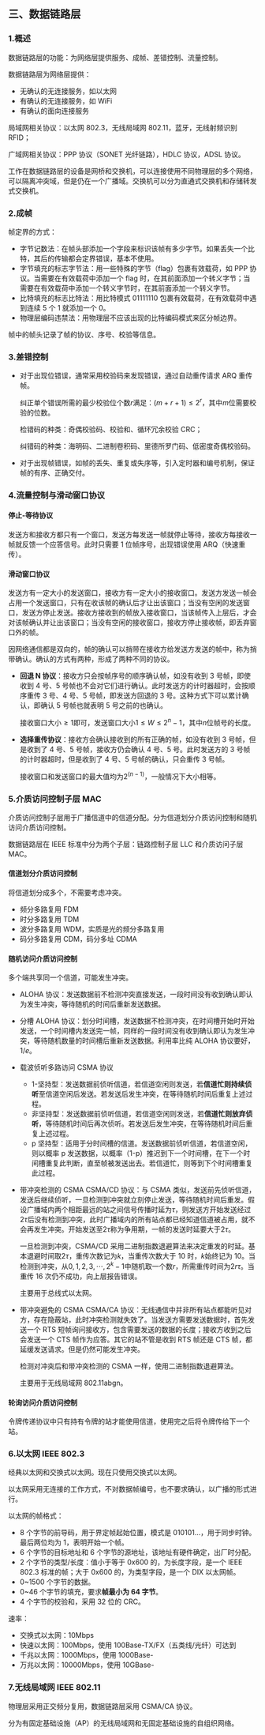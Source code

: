 ## 三、数据链路层

### 1.概述

数据链路层的功能：为网络层提供服务、成帧、差错控制、流量控制。

数据链路层为网络层提供：

- 无确认的无连接服务，如以太网
- 有确认的无连接服务，如 WiFi
- 有确认的面向连接服务

局域网相关协议：以太网 802.3，无线局域网 802.11，蓝牙，无线射频识别 RFID；

广域网相关协议：PPP 协议（SONET 光纤链路），HDLC 协议，ADSL 协议。

工作在数据链路层的设备是网桥和交换机，可以连接使用不同物理层的多个网络，可以隔离冲突域，但是仍在一个广播域。交换机可以分为直通式交换机和存储转发式交换机。

### 2.成帧

帧定界的方式：

- 字节记数法：在帧头部添加一个字段来标识该帧有多少字节。如果丢失一个比特，其后的传输都会定界错误，基本不使用。
- 字节填充的标志字节法：用一些特殊的字节（flag）包裹有效载荷，如 PPP 协议。当需要在有效载荷中添加一个 flag 时，在其前面添加一个转义字节；当需要在有效载荷中添加一个转义字节时，在其前面添加一个转义字节。
- 比特填充的标志比特法：用比特模式 01111110 包裹有效载荷，在有效载荷中遇到连续 5 个 1 就添加一个 0。
- 物理层编码违禁法：用物理层不应该出现的比特编码模式来区分帧边界。

帧中的帧头记录了帧的协议、序号、校验等信息。

### 3.差错控制

- 对于出现位错误，通常采用校验码来发现错误，通过自动重传请求 ARQ 重传帧。

  纠正单个错误所需的最少校验位个数$r$满足：$(m + r + 1) \le 2^r$，其中$m$位需要校验的位数。

  检错码的种类：奇偶校验码、校验和、循环冗余校验 CRC；

  纠错码的种类：海明码、二进制卷积码、里德所罗门码、低密度奇偶校验码。

- 对于出现帧错误，如帧的丢失、重复或失序等，引入定时器和编号机制，保证帧的有序、正确交付。

### 4.流量控制与滑动窗口协议

#### 停止-等待协议

发送方和接收方都只有一个窗口，发送方每发送一帧就停止等待，接收方每接收一帧就反馈一个应答信号。此时只需要 1 位帧序号，出现错误使用 ARQ（快速重传）。

#### 滑动窗口协议

发送方有一定大小的发送窗口，接收方有一定大小的接收窗口。发送方发送一帧会占用一个发送窗口，只有在收该帧的确认后才让出该窗口；当没有空闲的发送窗口，发送方停止发送。接收方接收到的帧放入接收窗口，当该帧传入上层后，才会对该帧确认并让出该窗口；当没有空闲的接收窗口，接收方停止接收帧，即丢弃窗口外的帧。

因网络通信都是双向的，帧的确认可以捎带在接收方给发送方发送的帧中，称为捎带确认。确认的方式有两种，形成了两种不同的协议。

- **回退 N 协议**：接收方只会按帧序号的顺序确认帧，如没有收到 3 号帧，即使收到 4 号、5 号帧也不会对它们进行确认。此时发送方的计时器超时，会按顺序重传 3 号、4 号、5 号帧，即发送方回退的 3 号。这种方式下可以累计确认，即确认 5 号帧也就表明 5 号之前的也确认。

  接收窗口大小$\ge 1$即可，发送窗口大小$1 \le W \le 2^n - 1$，其中$n$位帧号的长度。

- **选择重传协议**：接收方会确认接收到的所有正确的帧，如没有收到 3 号帧，但是收到了 4 号、5 号帧，接收方仍会确认 4 号、5 号。此时发送方的 3 号帧的计时器超时，但是收到了 4 号、5 号帧的确认，只会重传 3 号帧。

  接收窗口和发送窗口的最大值均为$2^{(n-1)}$，一般情况下大小相等。

### 5.介质访问控制子层 MAC

介质访问控制子层用于广播信道中的信道分配。分为信道划分介质访问控制和随机访问介质访问控制。

数据链路层在 IEEE 标准中分为两个子层：链路控制子层 LLC 和介质访问子层 MAC。

#### 信道划分介质访问控制

将信道划分成多个，不需要考虑冲突。

- 频分多路复用 FDM
- 时分多路复用 TDM
- 波分多路复用 WDM，实质是光的频分多路复用
- 码分多路复用 CDM，码分多址 CDMA

#### 随机访问介质访问控制

多个端共享同一个信道，可能发生冲突。

- ALOHA 协议：发送数据前不检测冲突直接发送，一段时间没有收到确认即认为发生冲突，等待随机的时间后重新发送数据。

- 分槽 ALOHA 协议：划分时间槽，发送数据不检测冲突，在时间槽开始时开始发送，一个时间槽内发送完一帧，同样的一段时间没有收到确认即认为发生冲突，等待随机数量的时间槽后重新发送数据。利用率比纯 ALOHA 协议要好，$1/e$。

- 载波侦听多路访问 CSMA 协议

  - 1-坚持型：发送数据前侦听信道，若信道空闲则发送，若**信道忙则持续侦听**至信道空闲后发送。若发送后发生冲突，在等待随机时间后重复上述过程。
  - 非坚持型：发送数据前侦听信道，若信道空闲则发送，若**信道忙则放弃侦听**，等待随机时间后再次侦听。若发送后发生冲突，在等待随机时间后重复上述过程。
  - p 坚持型：适用于分时间槽的信道。发送数据前侦听信道，若信道空闲，则以概率 p 发送数据，以概率（1-p）推迟到下一个时间槽，在下一个时间槽重复此判断，直至帧被发送出去。若信道忙，则等到下个时间槽重复此过程。

- 带冲突检测的 CSMA CSMA/CD 协议：与 CSMA 类似，发送前先侦听信道，发送后继续侦听，一旦检测到冲突就立刻停止发送，等待随机时间后重发。假设广播域内两个相距最远的站之间信号传播时延为$\tau$，则发送方开始发送经过$2\tau$后没有检测到冲突，此时广播域内的所有站点都已经知道信道被占用，就不会再发生冲突。开始发送至$2 \tau$称为争用期，一帧的发送时延要大于$2 \tau$。

  一旦检测到冲突，CSMA/CD 采用二进制指数退避算法来决定重发的时延。基本退避时间取$2 \tau$，重传次数记为$k$，当重传次数大于 10 时，$k$始终记为 10。当检测到冲突，从$0,1,2,3,\cdots,2^k-1$中随机取一个数$r$，所需重传时间为$2r \tau$。当重传 16 次仍不成功，向上层报告错误。

  主要用于总线式以太网。

- 带冲突避免的 CSMA CSMA/CA 协议：无线通信中并非所有站点都能听见对方，存在隐蔽站，此时冲突检测就失效了。当发送方需要发送数据时，首先发送一个 RTS 短帧询问接收方，包含需要发送的数据的长度；接收方收到之后会发送一个 CTS 帧作为应答。其它的站不管是收到 RTS 帧还是 CTS 帧，都延缓发送请求。但是仍然可能发生冲突。

  检测对冲突后和带冲突检测的 CSMA 一样，使用二进制指数退避算法。

  主要用于无线局域网 802.11abgn。

#### 轮询访问介质访问控制

令牌传递协议中只有持有令牌的站才能使用信道，使用完之后将令牌传给下一个站。

### 6.以太网 IEEE 802.3

经典以太网和交换式以太网。现在只使用交换式以太网。

以太网采用无连接的工作方式，不对数据帧编号，也不要求确认，以广播的形式进行。

以太网的帧格式：

- 8 个字节的前导码，用于界定帧起始位置，模式是 010101...，用于同步时钟。最后两位均为 1，表明开始一个帧。
- 6 个字节的目标地址和 6 个字节的源地址，该地址有硬件确定，出厂时分配。
- 2 个字节的类型/长度：值小于等于 0x600 的，为长度字段，是一个 IEEE 802.3 标准的帧；大于 0x600 的，为类型字段，是一个 DIX 以太网帧。
- 0~1500 个字节的数据。
- 0~46 个字节的填充，要求**帧最小为 64 字节**。
- 4 个字节的校验和，采用 32 位的 CRC。

速率：

- 交换式以太网：10Mbps
- 快速以太网：100Mbps，使用 100Base-TX/FX（五类线/光纤）可达到
- 千兆以太网：1000Mbps，使用 1000Base-
- 万兆以太网：10000Mbps，使用 10GBase-

### 7.无线局域网 IEEE 802.11

物理层采用正交频分复用，数据链路层采用 CSMA/CA 协议。

分为有固定基础设施（AP）的无线局域网和无固定基础设施的自组织网络。
